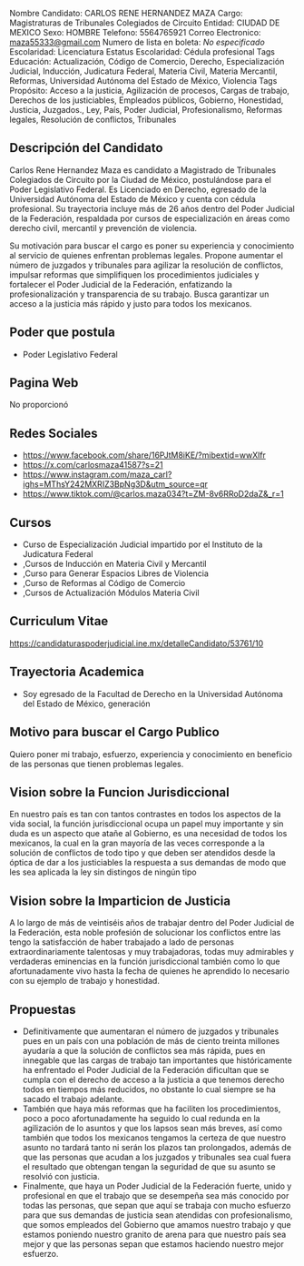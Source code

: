 Nombre Candidato: CARLOS RENE HERNANDEZ MAZA
Cargo: Magistraturas de Tribunales Colegiados de Circuito
Entidad: CIUDAD DE MEXICO
Sexo: HOMBRE
Telefono: 5564765921
Correo Electronico: maza55333@gmail.com
Numero de lista en boleta: *No especificado*
Escolaridad: Licenciatura
Estatus Escolaridad: Cédula profesional
Tags Educación: Actualización, Código de Comercio, Derecho, Especialización Judicial, Inducción, Judicatura Federal, Materia Civil, Materia Mercantil, Reformas, Universidad Autónoma del Estado de México, Violencia
Tags Propósito: Acceso a la justicia, Agilización de procesos, Cargas de trabajo, Derechos de los justiciables, Empleados públicos, Gobierno, Honestidad, Justicia, Juzgados., Ley, País, Poder Judicial, Profesionalismo, Reformas legales, Resolución de conflictos, Tribunales


## Descripción del Candidato 

Carlos Rene Hernandez Maza es candidato a Magistrado de Tribunales Colegiados de Circuito por la Ciudad de México, postulándose para el Poder Legislativo Federal. Es Licenciado en Derecho, egresado de la Universidad Autónoma del Estado de México y cuenta con cédula profesional. Su trayectoria incluye más de 26 años dentro del Poder Judicial de la Federación, respaldada por cursos de especialización en áreas como derecho civil, mercantil y prevención de violencia.

Su motivación para buscar el cargo es poner su experiencia y conocimiento al servicio de quienes enfrentan problemas legales. Propone aumentar el número de juzgados y tribunales para agilizar la resolución de conflictos, impulsar reformas que simplifiquen los procedimientos judiciales y fortalecer el Poder Judicial de la Federación, enfatizando la profesionalización y transparencia de su trabajo. Busca garantizar un acceso a la justicia más rápido y justo para todos los mexicanos.


## Poder que postula

- Poder Legislativo Federal


## Pagina Web

No proporcionó


## Redes Sociales

- https://www.facebook.com/share/16PJtM8iKE/?mibextid=wwXlfr
- https://x.com/carlosmaza41587?s=21
- https://www.instagram.com/maza_carl?ighs=MThsY242MXRIZ3BpNg3D&utm_source=qr
- https://www.tiktok.com/@carlos.maza034?t=ZM-8v6RRoD2daZ&_r=1


## Cursos

- Curso de Especialización Judicial impartido por el Instituto de la Judicatura Federal
- ,Cursos de Inducción en Materia Civil y Mercantil
- ,Curso para Generar Espacios Libres de Violencia
- ,Curso de Reformas al Código de Comercio
- ,Cursos de Actualización Módulos Materia Civil


## Curriculum Vitae

https://candidaturaspoderjudicial.ine.mx/detalleCandidato/53761/10


## Trayectoria Academica

- Soy egresado de la Facultad de Derecho en la Universidad Autónoma del Estado de México, generación


## Motivo para buscar el Cargo Publico

Quiero poner mi trabajo, esfuerzo, experiencia y conocimiento en beneficio de las personas que tienen problemas legales.


## Vision sobre la Funcion Jurisdiccional

En nuestro país  es tan  con tantos contrastes en todos los aspectos de la vida social, la función jurisdiccional ocupa un papel muy importante y sin duda es un aspecto que atañe al Gobierno, es una necesidad de todos los mexicanos, la cual en la gran mayoría de las veces corresponde a la solución de conflictos de todo tipo y que deben ser atendidos desde la óptica de dar a los justiciables la respuesta a sus demandas de modo que les sea aplicada la ley sin distingos de ningún tipo


## Vision sobre la Imparticion de Justicia

A lo largo de más de veintiséis años de trabajar dentro del Poder Judicial de la Federación,  esta noble profesión de solucionar los conflictos entre las  tengo la satisfacción de haber trabajado a lado de personas extraordinariamente talentosas y muy trabajadoras, todas muy admirables y verdaderas eminencias en la función jurisdiccional  también como  lo que afortunadamente vivo hasta la fecha de quienes he aprendido lo necesario con su ejemplo de trabajo y honestidad.


## Propuestas

- Definitivamente que aumentaran el número de juzgados y tribunales pues en un país con una población de más de ciento treinta millones ayudaría a que la solución de conflictos sea más rápida, pues en innegable que las cargas de trabajo tan importantes que históricamente ha enfrentado el Poder Judicial de la Federación dificultan que se cumpla con el derecho de acceso a la justicia a que tenemos derecho todos en tiempos más reducidos, no obstante lo cual siempre se ha sacado el trabajo adelante.
- También que haya más reformas que ha faciliten los procedimientos, poco a poco afortunadamente ha seguido lo cual redunda en la agilización de lo asuntos y que los lapsos sean más breves, así como también que todos los mexicanos tengamos la certeza de que nuestro asunto no tardará tanto ni serán los plazos tan prolongados, además de que las personas que acudan a los juzgados y tribunales sea cual fuera el resultado que obtengan tengan la seguridad de que su asunto se resolvió con justicia.
- Finalmente, que haya un Poder Judicial de la Federación fuerte, unido y profesional en que el trabajo que se desempeña sea más conocido por todas las personas, que sepan que aquí se trabaja con mucho esfuerzo para que sus demandas de justicia sean atendidas con profesionalismo, que somos empleados del Gobierno que amamos nuestro trabajo y que estamos poniendo nuestro granito de arena para que nuestro país sea mejor y que las personas sepan que estamos haciendo nuestro mejor esfuerzo.

